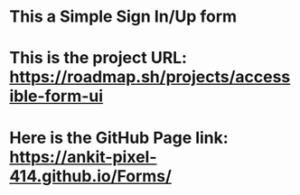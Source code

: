 # This a Simple Sign In/Up form 
# This is the project URL: https://roadmap.sh/projects/accessible-form-ui

# Here is the GitHub Page link: https://ankit-pixel-414.github.io/Forms/

